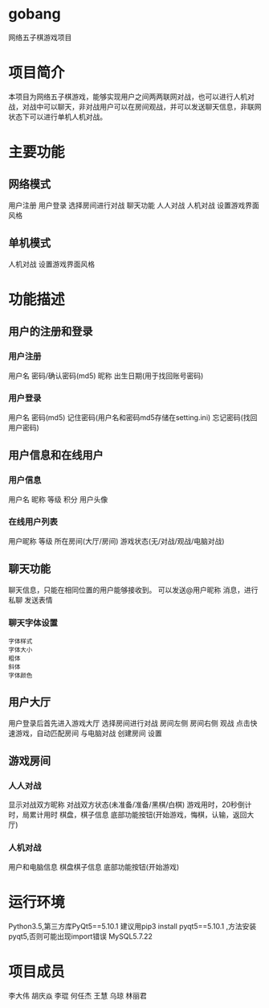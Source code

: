 # gobang
网络五子棋游戏项目
# 项目简介
本项目为网络五子棋游戏，能够实现用户之间两两联网对战，也可以进行人机对战，对战中可以聊天，非对战用户可以在房间观战，并可以发送聊天信息，非联网状态下可以进行单机人机对战。
# 主要功能
## 网络模式
用户注册
用户登录
选择房间进行对战
聊天功能
人人对战
人机对战
设置游戏界面风格
## 单机模式
人机对战
设置游戏界面风格
# 功能描述
## 用户的注册和登录
### 用户注册
用户名
密码/确认密码(md5)
昵称
出生日期(用于找回账号密码)
### 用户登录
用户名
密码(md5)
记住密码(用户名和密码md5存储在setting.ini)
忘记密码(找回用户密码)
## 用户信息和在线用户
### 用户信息
用户名
昵称
等级
积分
用户头像
### 在线用户列表
用户昵称
等级
所在房间(大厅/房间)
游戏状态(无/对战/观战/电脑对战)
## 聊天功能
聊天信息，只能在相同位置的用户能够接收到。
可以发送@用户昵称 消息，进行私聊
发送表情
### 聊天字体设置
    字体样式
    字体大小
    粗体
    斜体
    字体颜色
## 用户大厅
用户登录后首先进入游戏大厅
选择房间进行对战
    房间左侧
    房间右侧
    观战
点击快速游戏，自动匹配房间
与电脑对战
创建房间
设置
## 游戏房间
### 人人对战
显示对战双方昵称
对战双方状态(未准备/准备/黑棋/白棋)
游戏用时，20秒倒计时，局累计用时
棋盘，棋子信息
底部功能按钮(开始游戏，悔棋，认输，返回大厅)
### 人机对战
用户和电脑信息
棋盘棋子信息
底部功能按钮(开始游戏)
# 运行环境
Python3.5,第三方库PyQt5==5.10.1
建议用pip3 install pyqt5==5.10.1 ,方法安装pyqt5,否则可能出现import错误
MySQL5.7.22
# 项目成员
李大伟 胡庆焱 李琨 何任杰 王慧 乌琼 林丽君

